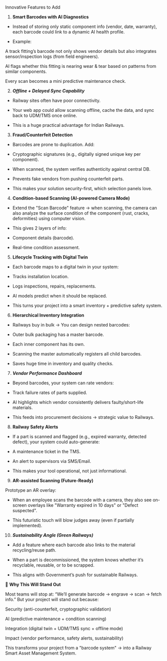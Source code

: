 Innovative Features to Add
1. **Smart Barcodes with AI Diagnostics**

- Instead of storing only static component info (vendor, date, warranty), each barcode could link to a dynamic AI health profile.

- Example:

A track fitting’s barcode not only shows vendor details but also integrates sensor/inspection logs (from field engineers).

AI flags whether this fitting is nearing wear & tear based on patterns from similar components.

Every scan becomes a mini predictive maintenance check.

2. ***Offline + Delayed Sync Capability***

- Railway sites often have poor connectivity.

- Your web app could allow scanning offline, cache the data, and sync back to UDM/TMS once online.

- This is a huge practical advantage for Indian Railways.

3. **Fraud/Counterfeit Detection**

- Barcodes are prone to duplication. Add:

- Cryptographic signatures (e.g., digitally signed unique key per component).

- When scanned, the system verifies authenticity against central DB.

- Prevents fake vendors from pushing counterfeit parts.

- This makes your solution security-first, which selection panels love.

4. **Condition-based Scanning (AI-powered Camera Mode)**

- Extend the "Scan Barcode" feature → when scanning, the camera can also analyze the surface condition of the component (rust, cracks, deformities) using computer vision.

- This gives 2 layers of info:

- Component details (barcode).

- Real-time condition assessment.

5. **Lifecycle Tracking with Digital Twin**

- Each barcode maps to a digital twin in your system:

- Tracks installation location.

- Logs inspections, repairs, replacements.

- AI models predict when it should be replaced.

- This turns your project into a smart inventory + predictive safety system.

6. **Hierarchical Inventory Integration**

- Railways buy in bulk → You can design nested barcodes:

- Outer bulk packaging has a master barcode.

- Each inner component has its own.

- Scanning the master automatically registers all child barcodes.

- Saves huge time in inventory and quality checks.

7. ***Vendor Performance Dashboard***

- Beyond barcodes, your system can rate vendors:

- Track failure rates of parts supplied.

- AI highlights which vendor consistently delivers faulty/short-life materials.

- This feeds into procurement decisions → strategic value to Railways.

8. **Railway Safety Alerts**

- If a part is scanned and flagged (e.g., expired warranty, detected defect), your system could auto-generate:

- A maintenance ticket in the TMS.

- An alert to supervisors via SMS/Email.

- This makes your tool operational, not just informational.

9. **AR-assisted Scanning (Future-Ready)**

Prototype an AR overlay:

- When an employee scans the barcode with a camera, they also see on-screen overlays like "Warranty expired in 10 days" or "Defect suspected".

- This futuristic touch will blow judges away (even if partially implemented).

10. ***Sustainability Angle (Green Railways)***

- Add a feature where each barcode also links to the material recycling/reuse path.

- When a part is decommissioned, the system knows whether it’s recyclable, reusable, or to be scrapped.

- This aligns with Government’s push for sustainable Railways.

🌟 **Why This Will Stand Out**

Most teams will stop at: “We’ll generate barcode → engrave → scan → fetch info.”
But your project will stand out because:

Security (anti-counterfeit, cryptographic validation)

AI (predictive maintenance + condition scanning)

Integration (digital twin + UDM/TMS sync + offline mode)

Impact (vendor performance, safety alerts, sustainability)

This transforms your project from a "barcode system" → into a Railway Smart Asset Management System.
